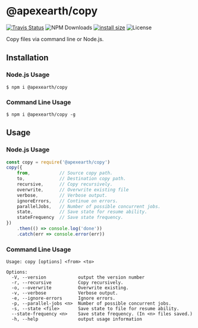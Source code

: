# @apexearth/copy

[![Travis Status](https://travis-ci.org/apexearth/copy.svg?branch=master)]((https://coveralls.io/github/apexearth/copy?branch=master))
![NPM Downloads](https://img.shields.io/npm/dw/@apexearth/copy.svg?style=flat)
[![install size](https://packagephobia.now.sh/badge?p=@apexearth/copy)](https://packagephobia.now.sh/result?p=@apexearth/copy)
![License](https://img.shields.io/npm/l/@apexearth/copy.svg?style=flat)

Copy files via command line or Node.js.

## Installation

### Node.js Usage

    $ npm i @apexearth/copy
    
### Command Line Usage

    $ npm i @apexearth/copy -g
    
## Usage

### Node.js Usage

```javascript
const copy = require('@apexearth/copy')
copy({
    from,           // Source copy path.
    to,             // Destination copy path.
    recursive,      // Copy recursively.
    overwrite,      // Overwrite existing file
    verbose,        // Verbose output.
    ignoreErrors,   // Continue on errors.
    parallelJobs,   // Number of possible concurrent jobs.
    state,          // Save state for resume ability.
    stateFrequency  // Save state frequency.
})
    .then(() => console.log('done'))
    .catch(err => console.error(err))
```

### Command Line Usage

```shell
Usage: copy [options] <from> <to>

Options:
  -V, --version            output the version number
  -r, --recursive          Copy recursively.
  -o, --overwrite          Overwrite existing.
  -v, --verbose            Verbose output.
  -e, --ignore-errors      Ignore errors.
  -p, --parallel-jobs <n>  Number of possible concurrent jobs.
  -s, --state <file>       Save state to file for resume ability.
  --state-frequency <n>    Save state frequency. (In <n> files saved.)
  -h, --help               output usage information
```
